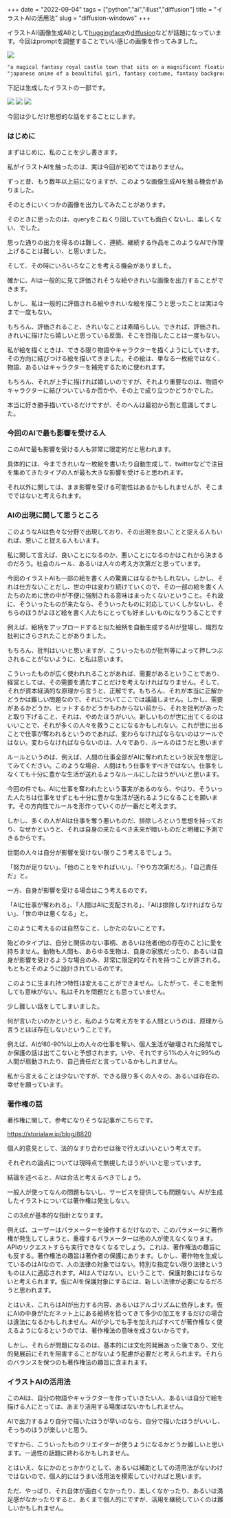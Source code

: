 +++
date = "2022-09-04"
tags = ["python","ai","illust","diffusion"]
title = "イラストAIの活用法"
slug = "diffusion-windows"
+++

イラストAI(画像生成AI)として[huggingface](https://huggingface.co/)の[diffusion](https://github.com/huggingface/diffusers)などが話題になっています。今回はpromptを調整することでいい感じの画像を作ってみました。

![](https://raw.githubusercontent.com/syui/img/master/ai/girl_seed_39_00012.png)

```sh:prompt.txt
"a magical fantasy royal castle town that sits on a magnificent floating island, sunset scenery, trending on artstation, award winning digital art, anime, pixiv"
"japanese anime of a beaultiful girl, fantasy costume, fantasy background, be autiful composition, cinematic lighting, pixiv, light novel, digital painting, extremely, detailed, sharp focus, ray tracing, 8k, cinematic postprocessing, genshin"
```

下記は生成したイラストの一部です。

![](https://raw.githubusercontent.com/syui/img/master/ai/magick_seed_27_00000.png)
![](https://raw.githubusercontent.com/syui/img/master/ai/seed_331902_00000.png)
![](https://raw.githubusercontent.com/syui/img/master/ai/seed_502852_00010.png)

今回は少しだけ思想的な話をすることにします。

### はじめに

まずはじめに、私のことを少し書きます。

私がイラストAIを触ったのは、実は今回が初めてではありません。

ずっと昔、もう数年以上前になりますが、このような画像生成AIを触る機会がありました。

そのときにいくつかの画像を出力してみたことがあります。

そのときに思ったのは、queryをこねくり回していても面白くないし、楽しくない、でした。

思った通りの出力を得るのは難しく、連続、継続する作品をこのようなAIで作理上げることは難しい、と思いました。

そして、その時にいろいろなことを考える機会がありました。

確かに、AIは一般的に見て評価されそうな絵やきれいな画像を出力することができます。

しかし、私は一般的に評価される絵やきれいな絵を描こうと思ったことは実は今まで一度もない。

もちろん、評価されること、きれいなことは素晴らしい。できれば、評価され、きれいに描けたら嬉しいと思っている反面、そこを目指したことは一度もない。

私が絵を描くときは、できる限り物語やキャラクターを描くようにしています。その方向に結びつける絵を描いてきました。その絵は、単なる一枚絵ではなく、物語、あるいはキャラクターを補完するために使われます。

もちろん、それが上手に描ければ嬉しいのですが、それより重要なのは、物語やキャラクターに結びついているか否かや、その上で成り立つかどうかでした。

本当に好き勝手描いているだけですが、そのへんは最初から割と意識してました。

### 今回のAIで最も影響を受ける人

このAIで最も影響を受ける人も非常に限定的だと思われます。

具体的には、今まできれいな一枚絵を書いたり自動生成して、twitterなどで注目を集めてきたタイプの人が最も大きな影響を受けると思われます。

それ以外に関しては、まま影響を受ける可能性はあるかもしれませんが、そこまでではないと考えられます。

### AIの出現に関して思うところ

このようなAIは色々な分野で出現しており、その出現を良いことと捉える人もいれば、悪いこと捉える人もいます。

私に関して言えば、良いことになるのか、悪いことになるのかはこれから決まるのだろう。社会のルール、あるいは人々の考え方次第だと思っています。

今回のイラストAIも一部の絵を書く人の驚異にはなるかもしれない。しかし、それは仕方ないことだし、世の中は変わり続けていくので、その一部の絵を書く人たちのために世の中が不便に強制される意味はまったくないということ。それ故に、そういったものが来たなら、そういったものに対応していくしかないし、そちらのほうがよほど絵を書く人たちにとっても好ましいものになりうることです

例えば、絵柄をアップロードすると似た絵柄を自動生成するAIが登場し、熾烈な批判にさらされたことがありました。

もちろん、批判はいいと思いますが、こういったものが批判等によって押しつぶされることがないように、と私は思います。

こういったものが広く使われれることがあれば、需要があるということであり、経営としては、その需要を満たすことだけを考えなければなりません。そして、それが資本経済的な原理から言うと、正解です。もちろん、それが本当に正解かどうかは難しい問題なので、それについてここでは議論しません。しかし、需要があるかどうか、ヒットするかどうかもわからない前から、それを批判があったと取り下げること、それは、やめたほうがいい。新しいものが世に出てくるのはいいことで、それが多くの人々を救うことになるかもしれない。これが世に出ることで仕事が奪われるというのであれば、変わらなければならないのはツールではない。変わらなければならないのは、人々であり、ルールのほうだと思います

ルールというのは、例えば、人間の仕事全部がAIに奪われたという状況を想定してみてください。このような場合、人間はもう仕事をすべきではない。仕事をしなくても十分に豊かな生活が送れるようなルールにしたほうがいいと思います。

今回の件でも、AIに仕事を奪われたという事実があるのなら、やはり、そういった人たちは仕事をせずとも十分に豊かな生活が送れるようになることを願います。その方向性でルールを形作っていくのが一番だと考えます。

しかし、多くの人がAIは仕事を奪う悪いものだ、排除しろという思想を持っており、なぜかというと、それは自身の来たるべき未来が暗いものだと明確に予測できるからです。

世間の人々は自分が影響を受けない限りこう考えるでしょう。

「努力が足りない」、「他のことをやればいい」、「やり方次第だろ」、「自己責任だ」と。

一方、自身が影響を受ける場合はこう考えるのです。

「AIに仕事が奪われる」、「人間はAIに支配される」、「AIは排除しなければならない」、「世の中は悪くなる」と。

このように考えるのは自然なこと、しかたのないことです。

殆どのタイプは、自分と関係のない事柄、あるいは他者(他の存在のこと)に愛を持ちません。動物も人間も、あらゆる生物は、自身の家族だったり、あるいは自身が影響を受けるような場合のみ、非常に限定的なそれを持つことが許される。もともとそのように設計されているのです。

このように生まれ持つ特性は変えることができません。したがって、そこを批判しても意味がない。私はそれを問題だとも思っていません。

少し難しい話をしてしまいました。

何が言いたいのかというと、私のような考え方をする人間というのは、原理から言うとほぼ存在しないということです。

例えば、AIが80-90%以上の人々の仕事を奪い、個人生活が破壊された段階でしか保護の話は出てこないと予想されます。いや、それですら1%の人々に99%の人間が扇動されたり、自己責任だと言っているかもしれません。

私から言えることは少ないですが、できる限り多くの人々の、あるいは存在の、幸せを願っています。

### 著作権の話

著作権に関して、参考になりそうな記事がこちらです。

https://storialaw.jp/blog/8820

個人的意見として、法的なすり合わせは後で行えばいいという考えです。

それぞれの論点については現時点で無視したほうがいいと思っています。

結論を述べると、AIは合法と考えるべきでしょう。

一般人が使ってなんの問題もないし、サービスを提供しても問題ない。AIが生成したイラストについては著作権は発生しない。

この3点が基本的な指針となります。

例えば、ユーザーはパラメーターを操作するだけなので、このパラメータに著作権が発生してしまうと、重複するパラメーターは他の人が使えなくなります。APIのリクエストすらも実行できなくなるでしょう。これは、著作権法の趣旨にも反する。著作権法の趣旨は著作者の保護にあります。しかし、著作物を生成しているのはAIなので、人の法律の対象ではない。特別な指定ない限り法律というものは人に適応されます。AIは人ではない。ということで、保護対象にはならないと考えられます。仮にAIを保護対象にするには、新しい法律が必要になるだろうと思われます。

とはいえ、これらはAIが出力する内容、あるいはアルゴリズムに依存します。仮にAIの中身がただネット上にある絵柄を拾ってきて多少の加工をするだけの場合は違法になるかもしれません。AIが少しでも手を加えればすべてが著作権なく使えるようになるというのでは、著作権法の意味を成さないからです。

しかし、それらが問題になるのは、基本的には文化的発展あった後であり、文化的発展前にそれを阻害することがないよう配慮が必要だと考えられます。それらのバランスを保つのも著作権法の趣旨に含まれます。

### イラストAIの活用法

このAIは、自分の物語やキャラクターを作っていきたい人、あるいは自分で絵を描ける人にとっては、あまり活用する場面はないかもしれません。

AIで出力するより自分で描いたほうが早いのなら、自分で描いたほうがいいし、そっちのほうが楽しいと思う。

ですから、こういったものクリエイターが使うようになるかどうか難しいと思います。一過性の話題に終わるかもしれません。

とはいえ、なにかのとっかかりとして、あるいは補助としての活用法がないわけではないので、個人的にはうまい活用法を模索していければと思います。

ただ、やっぱり、それ自体が面白くなかったり、楽しくなかったり、あるいは満足感がなかったりすると、あくまで個人的にですが、活用を継続していくのは難しいかもしれません。

